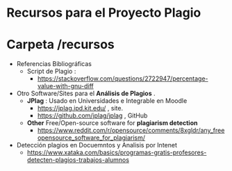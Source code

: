 # Recursos para el Proyecto Plagio
# Carpeta /recursos

- Referencias Bibliográficas
	- Script de Plagio :
		- <https://stackoverflow.com/questions/2722947/percentage-value-with-gnu-diff>
- Otro Software/Sites para el **Análisis de Plagios** .
	- **JPlag** : Usado en Universidades e Integrable en Moodle
		- <https://jplag.ipd.kit.edu/> , site.
		- <https://github.com/jplag/jplag> , GitHub
	- **Other** Free/Open-source software for **plagiarism detection**
		- <https://www.reddit.com/r/opensource/comments/8xgldr/any_freeopensource_software_for_plagiarism/>
- Detección plagios en Docuemntos y Analisis por Intenet
	- <https://www.xataka.com/basics/programas-gratis-profesores-detecten-plagios-trabajos-alumnos>
